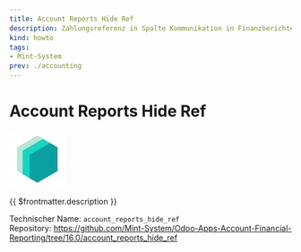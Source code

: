 ```yaml
---
title: Account Reports Hide Ref
description: Zahlungsreferenz in Spalte Kommunikation in Finanzberichten ausblenden.
kind: howto
tags:
- Mint-System
prev: ./accounting
---
```

# Account Reports Hide Ref
![icon_oms_box](attachments/icons_odoo_mint_system.png)

{{ $frontmatter.description }}

Technischer Name: `account_reports_hide_ref`\
Repository: <https://github.com/Mint-System/Odoo-Apps-Account-Financial-Reporting/tree/16.0/account_reports_hide_ref>
